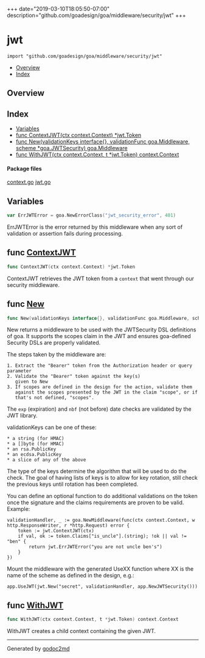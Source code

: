 +++
date="2019-03-10T18:05:50-07:00"
description="github.com/goadesign/goa/middleware/security/jwt"
+++


# jwt
`import "github.com/goadesign/goa/middleware/security/jwt"`

* [Overview](#pkg-overview)
* [Index](#pkg-index)

## <a name="pkg-overview">Overview</a>



## <a name="pkg-index">Index</a>
* [Variables](#pkg-variables)
* [func ContextJWT(ctx context.Context) *jwt.Token](#ContextJWT)
* [func New(validationKeys interface{}, validationFunc goa.Middleware, scheme *goa.JWTSecurity) goa.Middleware](#New)
* [func WithJWT(ctx context.Context, t *jwt.Token) context.Context](#WithJWT)


#### <a name="pkg-files">Package files</a>
[context.go](/src/github.com/goadesign/goa/middleware/security/jwt/context.go) [jwt.go](/src/github.com/goadesign/goa/middleware/security/jwt/jwt.go) 



## <a name="pkg-variables">Variables</a>
``` go
var ErrJWTError = goa.NewErrorClass("jwt_security_error", 401)
```
ErrJWTError is the error returned by this middleware when any sort of validation or assertion
fails during processing.



## <a name="ContextJWT">func</a> [ContextJWT](/src/target/context.go?s=342:389#L15)
``` go
func ContextJWT(ctx context.Context) *jwt.Token
```
ContextJWT retrieves the JWT token from a `context` that went through our security middleware.



## <a name="New">func</a> [New](/src/target/jwt.go?s=1992:2099#L58)
``` go
func New(validationKeys interface{}, validationFunc goa.Middleware, scheme *goa.JWTSecurity) goa.Middleware
```
New returns a middleware to be used with the JWTSecurity DSL definitions of goa.  It supports the
scopes claim in the JWT and ensures goa-defined Security DSLs are properly validated.

The steps taken by the middleware are:


	1. Extract the "Bearer" token from the Authorization header or query parameter
	2. Validate the "Bearer" token against the key(s)
	   given to New
	3. If scopes are defined in the design for the action, validate them
	   against the scopes presented by the JWT in the claim "scope", or if
	   that's not defined, "scopes".

The `exp` (expiration) and `nbf` (not before) date checks are validated by the JWT library.

validationKeys can be one of these:


	* a string (for HMAC)
	* a []byte (for HMAC)
	* an rsa.PublicKey
	* an ecdsa.PublicKey
	* a slice of any of the above

The type of the keys determine the algorithm that will be used to do the check.  The goal of
having lists of keys is to allow for key rotation, still check the previous keys until rotation
has been completed.

You can define an optional function to do additional validations on the token once the signature
and the claims requirements are proven to be valid.  Example:


	validationHandler, _ := goa.NewMiddleware(func(ctx context.Context, w http.ResponseWriter, r *http.Request) error {
	    token := jwt.ContextJWT(ctx)
	    if val, ok := token.Claims["is_uncle"].(string); !ok || val != "ben" {
	        return jwt.ErrJWTError("you are not uncle ben's")
	    }
	})

Mount the middleware with the generated UseXX function where XX is the name of the scheme as
defined in the design, e.g.:


	app.UseJWT(jwt.New("secret", validationHandler, app.NewJWTSecurity()))



## <a name="WithJWT">func</a> [WithJWT](/src/target/context.go?s=133:196#L10)
``` go
func WithJWT(ctx context.Context, t *jwt.Token) context.Context
```
WithJWT creates a child context containing the given JWT.








- - -
Generated by [godoc2md](http://godoc.org/github.com/davecheney/godoc2md)
